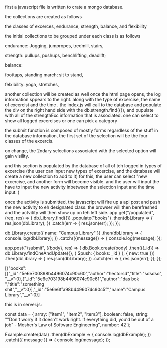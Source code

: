first a javascript file is written to crate a mongo database. 

the collections are created as follows

the classes of excerces, endurance, strength, balance, and flexibility

the initial collections to be grouped under each class is as follows

endurance:
Jogging,
jumpropes,
tredmill,
stairs,

strength:
pullups,
pushups,
benchlifting,
deadlift;




balance:

foottaps,
standing march;
sit to stand,



felxibility:
yoga,
stretches,


another collection will be created as well
once the html page 
opens, the log information sppears to the right. along with the 
type of excercise, 
the name of excercist 
and the time .
the index.js 
will call to the database and populate the div on the right hand side 
with the db.strength.find({}), and 
pupulate with all of the strengthExc information that is associated. 
one can select to show all logged excercises or one can pick a category

the submit function is composed of mostly forms
regardless of the stuff in the database information, the first 
set of the selection will be the four classes of the excercis.

on change, the 2ndary selections associated with the selected option will gain visility.

and this section is populated by the database of all of teh logged in types of excercise 
(the user can input new types of excercise, and the database will create a new collection to add to it)
for this, the user can select "new excercise, and another form will become visible.  and the user will input the
have to input the new activity inbetween the selection input and the time input. )

once the activity is submitted, 
the javascript will fire up a api post and push the new activity to eh designated class. the browser will then berefreshed and the actvitity will then show up on teh left side. 
app.get("/populated", (req, res) => {
  db.Library.find({})
    .populate("books")
    .then(dbLibrary => {
      res.json(dbLibrary);
    })
    .catch(err => {
      res.json(err);
    });
});


db.Library.create({ name: "Campus Library" })
  .then(dbLibrary => {
    console.log(dbLibrary);
  })
  .catch(({message}) => {
    console.log(message);
  });

app.post("/submit", ({body}, res) => {
  db.Book.create(body)
    .then(({_id}) => db.Library.findOneAndUpdate({}, { $push: { books: _id } }, { new: true }))
    .then(dbLibrary => {
      res.json(dbLibrary);
    })
    .catch(err => {
      res.json(err);
    });
});


[{"books":[{"_id":"5e6e700898b4496074c90c60","author":"hectorsd","title":"sdsdsd","__v":0},{"_id":"5e6e703198b4496074c90c61","author":"das bok ","title":"something shit","__v":0}],"_id":"5e6e6ffa98b4496074c90c5f","name":"Campus Library","__v":0}]


this is in server.js:

const data = {
  array: ["item1", "item2", "item3"],
  boolean: false,
  string:
    "\"Don't worry if it doesn't work right. If everything did, you'd be out of a job\" - Mosher's Law of Software Engineering",
  number: 42
};

Example.create(data)
  .then(dbExample => {
    console.log(dbExample);
  })
  .catch(({ message }) => {
    console.log(message);
  });

